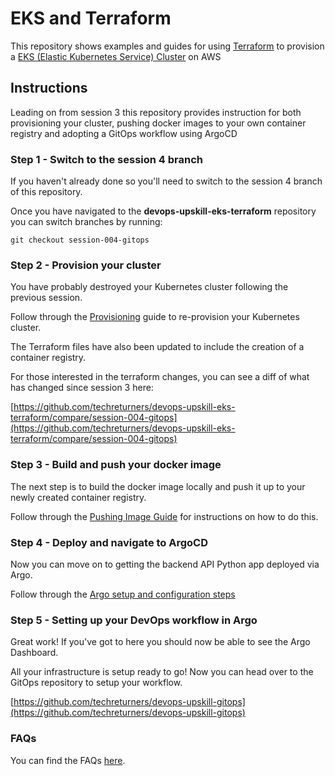 # EKS and Terraform

This repository shows examples and guides for using [Terraform](https://terraform.io) to provision a [EKS (Elastic Kubernetes Service) Cluster](https://aws.amazon.com/eks/) on AWS

## Instructions

Leading on from session 3 this repository provides instruction for both provisioning your cluster, pushing docker images to your own container registry and adopting a GitOps workflow using ArgoCD

### Step 1 - Switch to the session 4 branch

If you haven't already done so you'll need to switch to the session 4 branch of this repository.

Once you have navigated to the **devops-upskill-eks-terraform** repository you can switch branches by running:

```
git checkout session-004-gitops
```

### Step 2 - Provision your cluster

You have probably destroyed your Kubernetes cluster following the previous session. 

Follow through the [Provisioning](./docs/PROVISIONING.md) guide to re-provision your Kubernetes cluster.

The Terraform files have also been updated to include the creation of a container registry.

For those interested in the terraform changes, you can see a diff of what has changed since session 3 here:

[https://github.com/techreturners/devops-upskill-eks-terraform/compare/session-004-gitops](https://github.com/techreturners/devops-upskill-eks-terraform/compare/session-004-gitops)

### Step 3 - Build and push your docker image

The next step is to build the docker image locally and push it up to your newly created container registry.

Follow through the [Pushing Image Guide](./docs/PUSHINGIMAGE.md) for instructions on how to do this.

### Step 4 - Deploy and navigate to ArgoCD

Now you can move on to getting the backend API Python app deployed via Argo.

Follow through the [Argo setup and configuration steps](./docs/ARGO.md)

### Step 5 - Setting up your DevOps workflow in Argo

Great work! If you've got to here you should now be able to see the Argo Dashboard.

All your infrastructure is setup ready to go! Now you can head over to the GitOps repository to setup your workflow.

[https://github.com/techreturners/devops-upskill-gitops](https://github.com/techreturners/devops-upskill-gitops)

### FAQs

You can find the FAQs [here](./docs/FAQS.md).